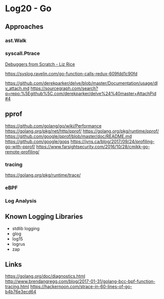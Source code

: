 # Log20 - Go

## Approaches

### ast.Walk

### syscall.Ptrace

[Debuggers from Scratch - Liz Rice](https://www.youtube.com/watch?v=TBrv17QyUE0)

https://syslog.ravelin.com/go-function-calls-redux-609fdd1c90fd

https://github.com/derekparker/delve/blob/master/Documentation/usage/dlv_attach.md
https://sourcegraph.com/search?q=repo:%5Egithub%5C.com/derekparker/delve%24%40master+AttachPid#4

## pprof

https://github.com/golang/go/wiki/Performance
https://golang.org/pkg/net/http/pprof/
https://golang.org/pkg/runtime/pprof/
https://github.com/google/pprof/blob/master/doc/README.md
https://github.com/google/gops
https://jvns.ca/blog/2017/09/24/profiling-go-with-pprof/
https://www.farsightsecurity.com/2016/10/28/cmikk-go-remote-profiling/

### tracing

https://golang.org/pkg/runtime/trace/

### eBPF

### Log Analysis

## Known Logging Libraries

- stdlib logging
- glog
- log15
- logrus
- zap

## Links

https://golang.org/doc/diagnostics.html
http://www.brendangregg.com/blog/2017-01-31/golang-bcc-bpf-function-tracing.html
https://hackernoon.com/strace-in-60-lines-of-go-b4b76e3ecd64